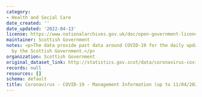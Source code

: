 ```yaml
---
category:
- Health and Social Care
date_created: ''
date_updated: '2022-04-13'
license: https://www.nationalarchives.gov.uk/doc/open-government-licence/version/3/
maintainer: Scottish Government
notes: <p>The data provide past data around COVID-19 for the daily updates provided
  by the Scottish Government.</p>
organization: Scottish Government
original_dataset_link: http://statistics.gov.scot/data/coronavirus-covid-19-management-information
records: null
resources: []
schema: default
title: Coronavirus - COVID-19 - Management Information (up to 11/04/2022)
---
```


